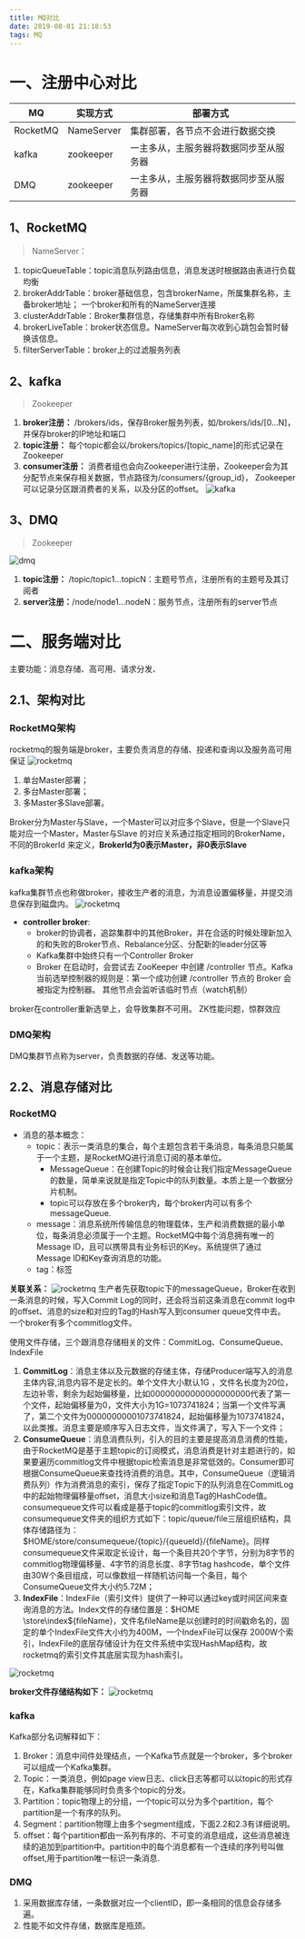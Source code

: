 ```yaml
---
title: MQ对比
date: 2019-08-01 21:18:53
tags: MQ
---
```

# 一、注册中心对比
| MQ      | 实现方式   | 部署方式|
|---      | ---       |  ---   |
|RocketMQ | NameServer| 集群部署，各节点不会进行数据交换|
|kafka    | zookeeper |一主多从，主服务器将数据同步至从服务器 |
| DMQ     | zookeeper |一主多从，主服务器将数据同步至从服务器 |

<!--more-->  

## 1、RocketMQ
> NameServer：
1. topicQueueTable：topic消息队列路由信息，消息发送时根据路由表进行负载均衡
2. brokerAddrTable：broker基础信息，包含brokerName，所属集群名称，主备broker地址；
一个broker和所有的NameServer连接
3. clusterAddrTable：Broker集群信息，存储集群中所有Broker名称
4. brokerLiveTable：broker状态信息。NameServer每次收到心跳包会暂时替换该信息。
5. filterServerTable：broker上的过滤服务列表

## 2、kafka
> Zookeeper

1. **broker注册：** /brokers/ids，保存Broker服务列表，如/brokers/ids/[0...N]，并保存broker的IP地址和端口
2. **topic注册：** 每个topic都会以/brokers/topics/[topic_name]的形式记录在Zookeeper
3. **consumer注册：** 消费者组也会向Zookeeper进行注册，Zookeeper会为其分配节点来保存相关数据，节点路径为/consumers/{group_id}，
Zookeeper可以记录分区跟消费者的关系，以及分区的offset。
![kafka](2019-08-01-MQ对比/kafka-consumer注册.jpeg)

## 3、DMQ
> Zookeeper

![dmq](2019-08-01-MQ对比/mq-center.png)
1. **topic注册：** /topic/topic1...topicN：主题号节点，注册所有的主题号及其订阅者
2. **server注册：**/node/node1...nodeN：服务节点，注册所有的server节点        
    

# 二、服务端对比
主要功能：消息存储、高可用、请求分发、

## 2.1、架构对比
### RocketMQ架构
rocketmq的服务端是broker，主要负责消息的存储、投递和查询以及服务高可用保证
![rocketmq](2019-08-01-MQ对比/rocketmq_architecture_3.png)
1. 单台Master部署；
1. 多台Master部署；
1. 多Master多Slave部署。

Broker分为Master与Slave，一个Master可以对应多个Slave，但是一个Slave只能对应一个Master，Master与Slave 的对应关系通过指定相同的BrokerName，不同的BrokerId 来定义，**BrokerId为0表示Master，非0表示Slave**

### kafka架构
kafka集群节点也称做broker，接收生产者的消息，为消息设置偏移量，并提交消息保存到磁盘内。
![rocketmq](2019-08-01-MQ对比/kafka-broker.png)

* **controller broker**: 
    * broker的协调者，追踪集群中的其他Broker，并在合适的时候处理新加入的和失败的Broker节点、Rebalance分区、分配新的leader分区等
    * Kafka集群中始终只有一个Controller Broker
    * Broker 在启动时，会尝试去 ZooKeeper 中创建 /controller 节点。Kafka 当前选举控制器的规则是：第一个成功创建 /controller 节点的 Broker 会被指定为控制器。
    其他节点会监听该临时节点（watch机制）

broker在controller重新选举上，会导致集群不可用。
ZK性能问题，惊群效应

### DMQ架构
DMQ集群节点称为server，负责数据的存储、发送等功能。



## 2.2、消息存储对比
### RocketMQ
* 消息的基本概念：
    * topic：表示一类消息的集合，每个主题包含若干条消息，每条消息只能属于一个主题，是RocketMQ进行消息订阅的基本单位。
        * MessageQueue：在创建Topic的时候会让我们指定MessageQueue的数量，简单来说就是指定Topic中的队列数量。本质上是一个数据分片机制。
        * topic可以存放在多个broker内，每个broker内可以有多个messageQueue.
    * message：消息系统所传输信息的物理载体，生产和消费数据的最小单位，每条消息必须属于一个主题。RocketMQ中每个消息拥有唯一的Message ID，且可以携带具有业务标识的Key。系统提供了通过Message ID和Key查询消息的功能。
    * tag：标签

**关联关系：**
![rocketmq](2019-08-01-MQ对比/rocketmq-messagequeue.jpeg)
生产者先获取topic下的messageQueue，Broker在收到一条消息的时候，写入Commit Log的同时，还会将当前这条消息在commit log中的offset、消息的size和对应的Tag的Hash写入到consumer queue文件中去。
一个broker有多个commitlog文件。


使用文件存储，三个跟消息存储相关的文件：CommitLog、ConsumeQueue、IndexFile
1. **CommitLog**：消息主体以及元数据的存储主体，存储Producer端写入的消息主体内容,消息内容不是定长的。单个文件大小默认1G ，文件名长度为20位，左边补零，剩余为起始偏移量，比如00000000000000000000代表了第一个文件，起始偏移量为0，文件大小为1G=1073741824；当第一个文件写满了，第二个文件为00000000001073741824，起始偏移量为1073741824，以此类推。消息主要是顺序写入日志文件，当文件满了，写入下一个文件；
1. **ConsumeQueue**：消息消费队列，引入的目的主要是提高消息消费的性能，由于RocketMQ是基于主题topic的订阅模式，消息消费是针对主题进行的，如果要遍历commitlog文件中根据topic检索消息是非常低效的。Consumer即可根据ConsumeQueue来查找待消费的消息。其中，ConsumeQueue（逻辑消费队列）作为消费消息的索引，保存了指定Topic下的队列消息在CommitLog中的起始物理偏移量offset，消息大小size和消息Tag的HashCode值。consumequeue文件可以看成是基于topic的commitlog索引文件，故consumequeue文件夹的组织方式如下：topic/queue/file三层组织结构，具体存储路径为：$HOME/store/consumequeue/{topic}/{queueId}/{fileName}。同样consumequeue文件采取定长设计，每一个条目共20个字节，分别为8字节的commitlog物理偏移量、4字节的消息长度、8字节tag hashcode，单个文件由30W个条目组成，可以像数组一样随机访问每一个条目，每个ConsumeQueue文件大小约5.72M；
1. **IndexFile**：IndexFile（索引文件）提供了一种可以通过key或时间区间来查询消息的方法。Index文件的存储位置是：$HOME \store\index${fileName}，文件名fileName是以创建时的时间戳命名的，固定的单个IndexFile文件大小约为400M，一个IndexFile可以保存 2000W个索引，IndexFile的底层存储设计为在文件系统中实现HashMap结构，故rocketmq的索引文件其底层实现为hash索引。

![rocketmq](2019-08-01-MQ对比/rocketmq_design_1.png)

**broker文件存储结构如下：**
![rocketmq](2019-08-01-MQ对比/rocketmq-broker.png)

### kafka
Kafka部分名词解释如下：
1. Broker：消息中间件处理结点，一个Kafka节点就是一个broker，多个broker可以组成一个Kafka集群。
1. Topic：一类消息，例如page view日志、click日志等都可以以topic的形式存在，Kafka集群能够同时负责多个topic的分发。
1. Partition：topic物理上的分组，一个topic可以分为多个partition，每个partition是一个有序的队列。
1. Segment：partition物理上由多个segment组成，下面2.2和2.3有详细说明。
1. offset：每个partition都由一系列有序的、不可变的消息组成，这些消息被连续的追加到partition中。partition中的每个消息都有一个连续的序列号叫做offset,用于partition唯一标识一条消息.



### DMQ
1. 采用数据库存储，一条数据对应一个clientID，即一条相同的信息会存储多遍。
2. 性能不如文件存储，数据库是瓶颈。    
    




    